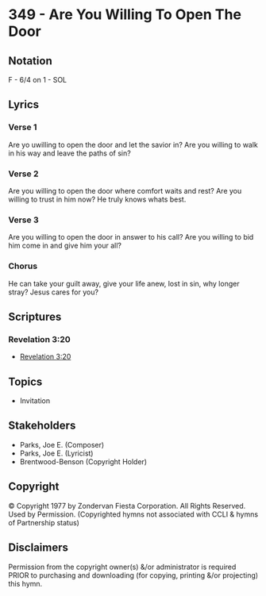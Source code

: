 # 349 - Are You Willing To Open The Door

## Notation

F - 6/4 on 1 - SOL

## Lyrics

### Verse 1

Are yo uwilling to open the door and let the savior in? Are you willing to walk in his way and leave the paths of sin?

### Verse 2

Are you willing to open the door where comfort waits and rest? Are you willing to trust in him now? He truly knows whats best.

### Verse 3

Are you willing to open the door in answer to his call? Are you willing to bid him come in and give him your all?

### Chorus

He can take your guilt away, give your life anew, lost in sin, why longer stray? Jesus cares for you?


## Scriptures

### Revelation 3:20

- [Revelation 3:20](https://www.biblegateway.com/passage/?search=Revelation%203%3A20)


## Topics

- Invitation

## Stakeholders

- Parks, Joe E. (Composer)
- Parks, Joe E. (Lyricist)
- Brentwood-Benson (Copyright Holder)

## Copyright

© Copyright 1977 by Zondervan Fiesta Corporation. All Rights Reserved. Used by Permission.
(Copyrighted hymns not associated with CCLI & hymns of Partnership status)

## Disclaimers

Permission from the copyright owner(s) &/or administrator is required PRIOR to purchasing and downloading (for copying, printing &/or projecting) this hymn.

